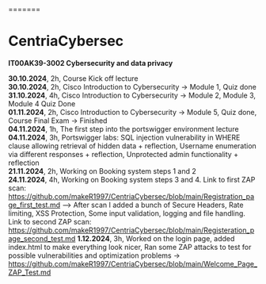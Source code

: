 =======
# CentriaCybersec
**IT00AK39-3002 Cybersecurity and data privacy**

**30.10.2024**, 2h, Course Kick off lecture  
**30.10.2024**, 2h, Cisco Introduction to Cybersecurity → Module 1, Quiz done  
**31.10.2024**, 4h, Cisco Introduction to Cybersecurity → Module 2, Module 3, Module 4 Quiz Done  
**01.11.2024**, 2h, Cisco Introduction to Cybersecurity → Module 5, Quiz done, Course Final Exam -> Finished  
**04.11.2024**, 1h, The first step into the portswigger environment lecture  
**04.11.2024**, 3h, Portswigger labs: SQL injection vulnerability in WHERE clause allowing retrieval of hidden data + reflection, Username enumeration via different responses + reflection, Unprotected admin functionality + reflection    
**21.11.2024**, 2h, Working on Booking system steps 1 and 2    
**24.11.2024**, 4h, Working on Booking system steps 3 and 4. Link to first ZAP scan: https://github.com/makeR1997/CentriaCybersec/blob/main/Registration_page_first_test.md --> After scan I added a bunch of Secure Headers, Rate limiting, XSS Protection, Some input validation, logging and file handling. Link to second ZAP scan: https://github.com/makeR1997/CentriaCybersec/blob/main/Registeration_page_second_test.md
**1.12.2024**, 3h, Worked on the login page, added index.html to make everything look nicer, Ran some ZAP attacks to test for possible vulnerabilities and optimization problems -> https://github.com/makeR1997/CentriaCybersec/blob/main/Welcome_Page_ZAP_Test.md   
